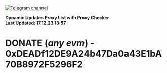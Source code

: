 [![Telegram channel](https://img.shields.io/endpoint?url=https://runkit.io/damiankrawczyk/telegram-badge/branches/master?url=https://t.me/n4z4v0d)](https://t.me/n4z4v0d) 

**Dynamic Updates Proxy List with Proxy Checker**  
**Last Updated: 17.12.23 13:57**

# DONATE (_any evm_) - 0xDEADf12DE9A24b47Da0a43E1bA70B8972F5296F2
